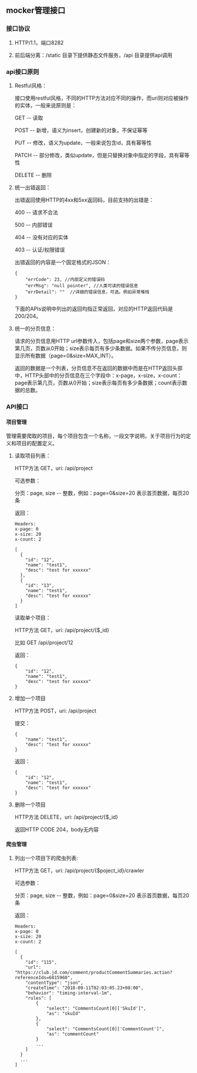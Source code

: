 ## mocker管理接口 ##

### 接口协议 ###

1. HTTP/1.1，端口8282

2. 前后端分离：/static 目录下提供静态文件服务，/api 目录提供api调用

### api接口原则 ###

1. Restful风格：

    接口使用restful风格，不同的HTTP方法对应不同的操作，而uri则对应被操作的实体，一般来说原则是：

    GET -- 读取

    POST -- 新增，语义为insert，创建新的对象，不保证幂等

    PUT -- 修改，语义为update，一般来说包含id，具有幂等性

    PATCH -- 部分修改，类似update，但是只替换对象中指定的字段，具有幂等性

    DELETE -- 删除

2. 统一出错返回：

    出错返回使用HTTP的4xx和5xx返回码，目前支持的出错是：

    400 -- 请求不合法

    500 -- 内部错误

    404 -- 没有对应的实体

    403 -- 认证/权限错误

    出错返回的内容是一个固定格式的JSON：
    ```
    {
        "errCode": 23, //内部定义的错误码
        "errMsg": "null pointer", //人类可读的错误信息
        "errDetail": ""  //详细的错误信息，可选。例如异常堆栈
    }
    ```

    下面的APIs说明中列出的返回均指正常返回，对应的HTTP返回代码是200/204。

3. 统一的分页信息：

    请求的分页信息用HTTP url参数传入，包括page和size两个参数，page表示第几页，页数从0开始；size表示每页有多少条数据。如果不传分页信息，则显示所有数据（page=0&size=MAX_INT）。

    返回的数据是一个列表，分页信息不在返回的数据中而是在HTTP返回头部中，HTTP头部中的分页信息在三个字段中：x-page，x-size，x-count：page表示第几页，页数从0开始；size表示每页有多少条数据；count表示数据的总数。

### API接口 ###

#### 项目管理 ####

管理需要爬取的项目，每个项目包含一个名称，一段文字说明，关于项目行为的定义和项目的配置定义。

1. 读取项目列表：

    HTTP方法 GET，uri: /api/project

    可选参数：
    
    分页：page, size -- 整数，例如：page=0&size=20 表示首页数据，每页20条
            
    返回：
    ````
    Headers:
    x-page: 0
    x-size: 20
    x-count: 2
    
    [
      {
        "id": "12",
        "name": "test1",
        "desc": "test for xxxxxx"
      },
      {
        "id": "13",
        "name": "test1",
        "desc": "test for xxxxxx"
      }
    ]
    ````

    读取单个项目：
   
    HTTP方法 GET，uri: /api/project/{$_id}

    比如 GET /api/project/12
   
    返回：
    ````
    {
        "id": "12",
        "name": "test1",
        "desc": "test for xxxxxx"
    }
    ````

2. 增加一个项目

    HTTP方法 POST，uri: /api/project
   
    提交：
    ````
    {
        "name": "test1",
        "desc": "test for xxxxxx"
    }
    ````
   
    返回：
    ```
    {
        "id": "12",
        "name": "test1",
        "desc": "test for xxxxxx"
    }
    ```

3. 删除一个项目

   HTTP方法 DELETE，uri: /api/project/{$_id}
   
   返回HTTP CODE 204，body无内容

#### 爬虫管理 ####

1. 列出一个项目下的爬虫列表:

    HTTP方法 GET，uri: /api/project/{$poject_id}/crawler

    可选参数：
    
    分页：page, size -- 整数，例如：page=0&size=20 表示首页数据，每页20条

    返回：
    ````
    Headers:
    x-page: 0
    x-size: 20
    x-count: 2
    
    [
      {
        "id": "115",
        "url": "https://club.jd.com/comment/productCommentSummaries.action?referenceIds=6815960",
        "contentType": "json",
        "createTime": "2018-09-11T02:03:05.23+08:00",
        "behavior": "timing-interval-1m",
        "rules": [
            {
                "select": "CommentsCount[0]['SkuId']",
                "as": "skuId"
            },
            {
                "select": "CommentsCount[0]['CommentCount']",
                "as": "commentCount"
            }
            ...
        ]
      }
      ...
    ]
    ````

